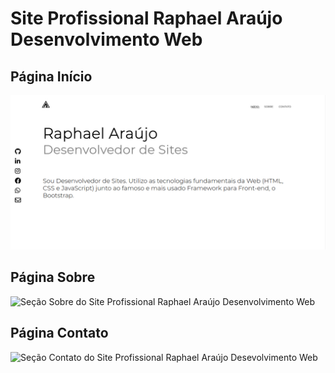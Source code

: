 # Site Profissional Raphael Araújo Desenvolvimento Web
## Página Início
![Seção Início do Site Profissional Raphael Araújo Desenvolvimento Web](https://raw.githubusercontent.com/rwsaraujo/Site---MyPersonalSite/master/img/Readme/p%C3%A1gina_in%C3%ADcio.jpg)
## Página Sobre
![Seção Sobre do Site Profissional Raphael Araújo Desenvolvimento Web](https://raw.githubusercontent.com/rwsaraujo/Site---MyPersonalSite/master/img/Readme/p%C3%A1gina_sobre.jpg)
## Página Contato
![Seção Contato do Site Profissional Raphael Araújo Desevolvimento Web](https://raw.githubusercontent.com/rwsaraujo/Site---MyPersonalSite/master/img/Readme/p%C3%A1gina_contato.jpg)
